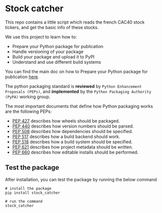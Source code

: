 # Stock catcher

This repo contains a little script which reads the french CAC40 stock tickers, and get the basic info of these
stocks.

We use this project to learn how to:

- Prepare your Python package for publication
- Handle versioning of your package
- Build your package and upload it to PyPI
- Understand and use different build systems

You can find the main doc on how to Prepare your Python package for publication [here](https://github.com/pengfei99/py-packaging/blob/main/docs/packaging_python_scripts.md).

The python packaging standard is **reviewed** by `Python Enhancement Proposals (PEPs)`, and **implemented** by the 
`Python Packaging Authority (PyPA)` working group.

The most important documents that define how Python packaging works are the following PEPs:

- [PEP 427](https://peps.python.org/pep-0427/) describes how wheels should be packaged.
- [PEP 440](https://peps.python.org/pep-0440/) describes how version numbers should be parsed.
- [PEP 508](https://peps.python.org/pep-0508/) describes how dependencies should be specified.
- [PEP 517](https://peps.python.org/pep-0517/) describes how a build backend should work.
- [PEP 518](https://peps.python.org/pep-0518/) describes how a build system should be specified.
- [PEP 621](https://peps.python.org/pep-0621/) describes how project metadata should be written.
- [PEP 660](https://peps.python.org/pep-0660/) describes how editable installs should be performed.

## Test the package

After installation, you can test the package by running the below command

```shell
# install the package
pip install stock_catcher

# run the command
stock_catcher
```

